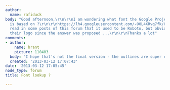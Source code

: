 ```yaml
---
author:
  name: rafiduck
body: "Good afternoon,\r\n\r\nI am wondering what font the Google Project Glass logo
  is based on ?\r\n\r\nhttps://lh4.googleusercontent.com/-O0L4XRvq7fk/UTeB_p6HGDI/AAAAAAAAIzs/7PMixA4LeK4/s500/glass_profile.jpg\r\n\r\nI
  read in some posts of this forum that it used to be Roboto, but obviously they changed
  their logo since the answer was proposed ...\r\n\r\nThanks a lot"
comments:
- author:
    name: hrant
    picture: 110403
  body: "I hope that's not the final version - the outlines are super cruddy.\r\n\r\nhhp\r\n"
  created: '2013-03-12 17:07:43'
date: '2013-03-12 17:05:45'
node_type: forum
title: Font lookup ?

---
```

